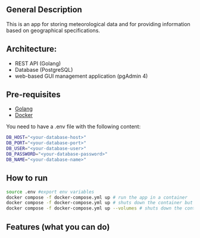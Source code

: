 ## General Description
This is an app for storing meteorological data and for providing information based on geographical specifications.

## Architecture:
- REST API (Golang)
- Database (PostgreSQL)
- web-based GUI management application (pgAdmin 4)

## Pre-requisites
-   [Golang](https://golang.org/dl/)
-   [Docker](https://docs.docker.com/engine/install/)

You need to have a .env file with the following content:
```bash
DB_HOST="<your-database-host>"
DB_PORT="<your-database-port>"
DB_USER="<your-database-user>"
DB_PASSWORD="<your-database-password>"
DB_NAME="<your-database-name>"
```

## How to run

```bash
source .env #export env variables
docker compose -f docker-compose.yml up # run the app in a container
docker compose -f docker-compose.yml up # shuts down the container but keeps the volumes
docker compose -f docker-compose.yml up --volumes # shuts down the container and deletes the volumes (the database will be empty)
```

## Features (what you can do)
